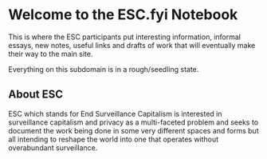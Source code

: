 # Welcome to the ESC.fyi Notebook

This is where the ESC participants put interesting information, informal essays, new notes, useful links and drafts of work that will eventually make their way to the main site. 

Everything on this subdomain is in a rough/seedling state. 

## About ESC 

ESC which stands for End Surveillance Capitalism is interested in surveillance capitalism and privacy as a multi-faceted  problem and seeks to document the work being done in some very different spaces and forms but all intending to reshape the world into one that operates without overabundant surveillance. 